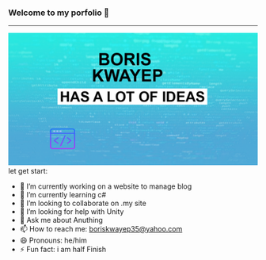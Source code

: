 ### Welcome to my porfolio 👋
-----------------------------


![](design.png)
let  get start:

- 🔭 I’m currently working on a website to manage blog
- 🌱 I’m currently learning c#
- 👯 I’m looking to collaborate on .my site
- 🤔 I’m looking for help with Unity
- 💬 Ask me about Anuthing
- 📫 How to reach me: boriskwayep35@yahoo.com
- 😄 Pronouns: he/him
- ⚡ Fun fact: i am half Finish

